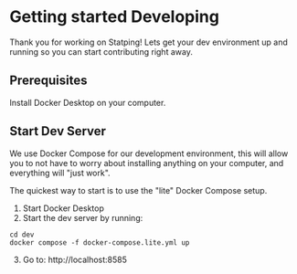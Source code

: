 # Getting started Developing
Thank you for working on Statping! Lets get your dev environment up and running so you can start contributing right away.

## Prerequisites
Install Docker Desktop on your computer.

## Start Dev Server
We use Docker Compose for our development environment, this will allow you to not have to worry about installing anything on your computer, and everything will "just work". 

The quickest way to start is to use the "lite" Docker Compose setup.

1. Start Docker Desktop
2. Start the dev server by running:

```shell
cd dev
docker compose -f docker-compose.lite.yml up
```

3. Go to: http://localhost:8585
